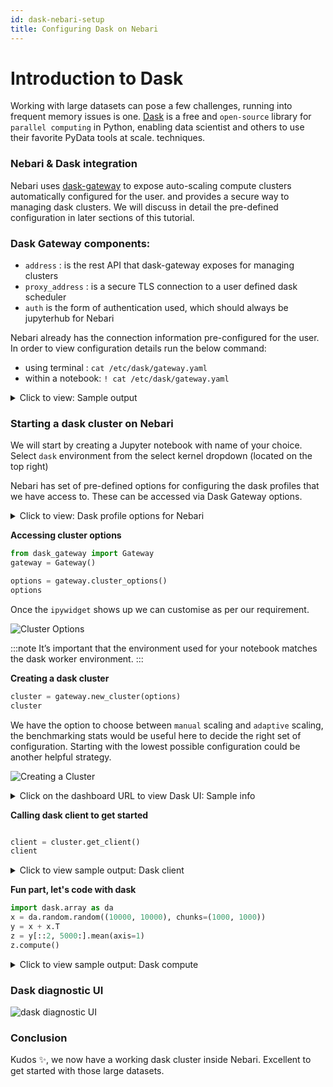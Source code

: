 ```yaml
---
id: dask-nebari-setup
title: Configuring Dask on Nebari
---
```


# Introduction to Dask

Working with large datasets can pose a few challenges, running into frequent memory issues is one. [Dask](https://docs.dask.org/en/stable/) is a free and `open-source` library for `parallel computing` in Python,
enabling data scientist and others to use their favorite PyData tools at scale. 
techniques.

### Nebari & Dask integration

Nebari uses [dask-gateway](https://gateway.dask.org/) to expose auto-scaling compute clusters automatically configured for the user.
and provides a secure way to managing dask clusters. We will discuss in detail the pre-defined configuration in later sections of this tutorial.

### Dask Gateway components:

- `address` : is the rest API that dask-gateway exposes for managing clusters
- `proxy_address` : is a secure TLS connection to a user defined dask scheduler
- `auth` is the form of authentication used, which should always be jupyterhub for Nebari

Nebari already has the connection information pre-configured for the user.
In order to view configuration details run the below command:

- using terminal : `cat /etc/dask/gateway.yaml`
- within a notebook: `! cat /etc/dask/gateway.yaml`

<details>
<summary> Click to view: Sample output </summary>

```shell
{"gateway":{"address":"http://qhub-dask-gateway-gateway-api.dev:8000","auth":{"type":"jupyterhub"},"proxy_address":"tcp://quansight.qhub.dev:8786","public_address":"https://quansight.qhub.dev/gateway"}}
```

</details>

### Starting a dask cluster on Nebari

We will start by creating a Jupyter notebook with name of your choice. Select `dask` environment from the select kernel dropdown (located on the top right)

Nebari has set of pre-defined options for configuring the dask profiles that we have access to. These can be accessed via Dask Gateway options.

<details>
<summary> Click to view: Dask profile options for Nebari </summary>

```python
profiles:
  jupyterlab:
    - display_name: Small Instance
      description: Stable environment with 1 cpu / 1 GB ram
      access: all
      default: true
      kubespawner_override:
        cpu_limit: 1
        cpu_guarantee: 1
        mem_limit: 1G
        mem_guarantee: 1G
    - display_name: Medium Instance
      description: Stable environment with 1.5 cpu / 2 GB ram
      access: yaml
      groups:
        - admin
        - developers
      users:
        - bob
      kubespawner_override:
        cpu_limit: 1.5
        cpu_guarantee: 1.25
        mem_limit: 2G
        mem_guarantee: 2G
    - display_name: Large Instance
      description: Stable environment with 2 cpu / 4 GB ram
      access: keycloak
      kubespawner_override:
        cpu_limit: 2
        cpu_guarantee: 2
        mem_limit: 4G
        mem_guarantee: 4G
  dask_worker:
    "Small Worker":
      worker_cores_limit: 1
      worker_cores: 1
      worker_memory_limit: 1G
      worker_memory: 1G
    "Medium Worker":
      worker_cores_limit: 1.5
      worker_cores: 1.25
      worker_memory_limit: 2G
      worker_memory: 2G
```

</details>

**Accessing cluster options**

```python
from dask_gateway import Gateway
gateway = Gateway()

options = gateway.cluster_options()
options
```

Once the `ipywidget` shows up we can customise as per our requirement.

![Cluster Options](/img/cluster_options.png)

:::note
It’s important that the environment used for your notebook matches the dask worker environment.
:::

**Creating a dask cluster**

```python
cluster = gateway.new_cluster(options)
cluster
```

We have the option to choose between `manual` scaling and `adaptive` scaling, the benchmarking stats would be
useful here to decide the right set of configuration.
Starting with the lowest possible configuration could be another helpful strategy.

![Creating a Cluster](/img/cluster_creation.png)

<details>
<summary> Click on the dashboard URL to view Dask UI: Sample info </summary>

![Dask UI resource utilisation](/img/dask_UI.png)

</details>

**Calling dask client to get started**

```python

client = cluster.get_client()
client
```

<details>
<summary> Click to view sample output: Dask client </summary>

![dask client](/img/dask_client.png)

</details>

**Fun part, let's code with dask**

```python
import dask.array as da
x = da.random.random((10000, 10000), chunks=(1000, 1000))
y = x + x.T
z = y[::2, 5000:].mean(axis=1)
z.compute()
```

<details>
<summary> Click to view sample output: Dask compute </summary>

```shell
array([0.99628925, 0.99659686, 1.00412466, ..., 0.99887597, 1.00219302,
       1.0027488 ])
```

</details>

### Dask diagnostic UI

![dask diagnostic UI](/img/dask_diagostic_UI.png)

### Conclusion

Kudos ✨, we now have a working dask cluster inside Nebari.
Excellent to get started with those large datasets.
